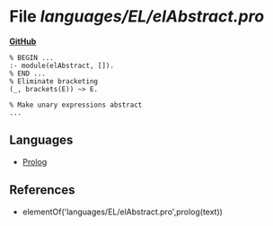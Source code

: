 # File _languages/EL/elAbstract.pro_
**[GitHub](https://github.com/softlang/yas/blob/master/languages/EL/elAbstract.pro)**
```
% BEGIN ...
:- module(elAbstract, []).
% END ...
% Eliminate bracketing
(_, brackets(E)) ~> E.

% Make unary expressions abstract
...
```

## Languages
* [Prolog](../languages/Prolog.md)

## References
* elementOf('languages/EL/elAbstract.pro',prolog(text))
